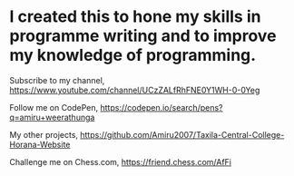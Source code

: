 # I created this to hone my skills in programme writing and to improve my knowledge of programming.

Subscribe to my channel,
https://www.youtube.com/channel/UCzZALfRhFNE0Y1WH-0-0Yeg

Follow me on CodePen,
https://codepen.io/search/pens?q=amiru+weerathunga

My other projects,
https://github.com/Amiru2007/Taxila-Central-College-Horana-Website

Challenge me on Chess.com,
https://friend.chess.com/AfFi
